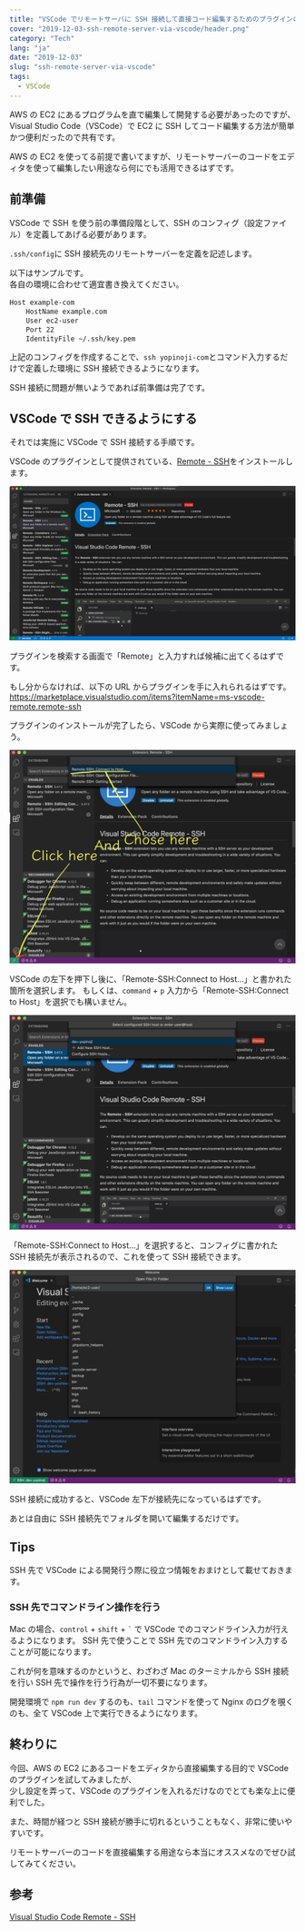 ```yaml
---
title: "VSCode でリモートサーバに SSH 接続して直接コード編集するためのプラグインの紹介"
cover: "2019-12-03-ssh-remote-server-via-vscode/header.png"
category: "Tech"
lang: "ja"
date: "2019-12-03"
slug: "ssh-remote-server-via-vscode"
tags:
  - VSCode
---
```


AWS の EC2 にあるプログラムを直で編集して開発する必要があったのですが、  
Visual Studio Code（VSCode）で EC2 に SSH してコード編集する方法が簡単かつ便利だったので共有です。

AWS の EC2 を使ってる前提で書いてますが、リモートサーバーのコードをエディタを使って編集したい用途なら何にでも活用できるはずです。

## 前準備

VSCode で SSH を使う前の準備段階として、SSH のコンフィグ（設定ファイル）を定義してあげる必要があります。

`.ssh/config`に SSH 接続先のリモートサーバーを定義を記述します。

以下はサンプルです。  
各自の環境に合わせて適宜書き換えてください。

```
Host example-com
    HostName example.com
    User ec2-user
    Port 22
    IdentityFile ~/.ssh/key.pem
```

上記のコンフィグを作成することで、`ssh yopinoji-com`とコマンド入力するだけで定義した環境に SSH 接続できるようになります。

SSH 接続に問題が無いようであれば前準備は完了です。

## VSCode で SSH できるようにする

それでは実施に VSCode で SSH 接続する手順です。

VSCode のプラグインとして提供されている、[Remote - SSH](https://marketplace.visualstudio.com/items?itemName=ms-vscode-remote.remote-ssh)をインストールします。

![VScode-Remote-SSH-01](./VScode-Remote-SSH-01.png)

プラグインを検索する画面で「Remote」と入力すれば候補に出てくるはずです。

もし分からなければ、以下の URL からプラグインを手に入れられるはずです。  
https://marketplace.visualstudio.com/items?itemName=ms-vscode-remote.remote-ssh

プラグインのインストールが完了したら、VSCode から実際に使ってみましょう。

![VScode-Remote-SSH-02](./VScode-Remote-SSH-02.png)

VSCode の左下を押下し後に、「Remote-SSH:Connect to Host...」と書かれた箇所を選択します。
もしくは、`command` + `p` 入力から「Remote-SSH:Connect to Host」を選択でも構いません。

![VScode-Remote-SSH-03](./VScode-Remote-SSH-03.png)

「Remote-SSH:Connect to Host...」を選択すると、コンフィグに書かれた SSH 接続先が表示されるので、これを使って SSH 接続できます。

![VScode-Remote-SSH-04](./VScode-Remote-SSH-04.png)

SSH 接続に成功すると、VSCode 左下が接続先になっているはずです。

あとは自由に SSH 接続先でフォルダを開いて編集するだけです。

## Tips

SSH 先で VSCode による開発行う際に役立つ情報をおまけとして載せておきます。

### SSH 先でコマンドライン操作を行う

Mac の場合、`control` + `shift` + `` ` `` で VSCode でのコマンドライン入力が行えるようになります。
SSH 先で使うことで SSH 先でのコマンドライン入力することが可能になります。

これが何を意味するのかというと、わざわざ Mac のターミナルから SSH 接続を行い SSH 先で操作を行う行為が一切不要になります。

開発環境で `npm run dev` するのも、`tail` コマンドを使って Nginx のログを覗くのも、全て VSCode 上で実行できるようになります。

## 終わりに

今回、AWS の EC2 にあるコードをエディタから直接編集する目的で VSCode のプラグインを試してみましたが、  
少し設定を弄って、VSCode のプラグインを入れるだけなのでとても楽な上に便利でした。

また、時間が経つと SSH 接続が勝手に切れるということもなく、非常に使いやすいです。

リモートサーバーのコードを直接編集する用途なら本当にオススメなのでぜひ試してみてください。

## 参考

[Visual Studio Code Remote - SSH](https://marketplace.visualstudio.com/items?itemName=ms-vscode-remote.remote-ssh)
